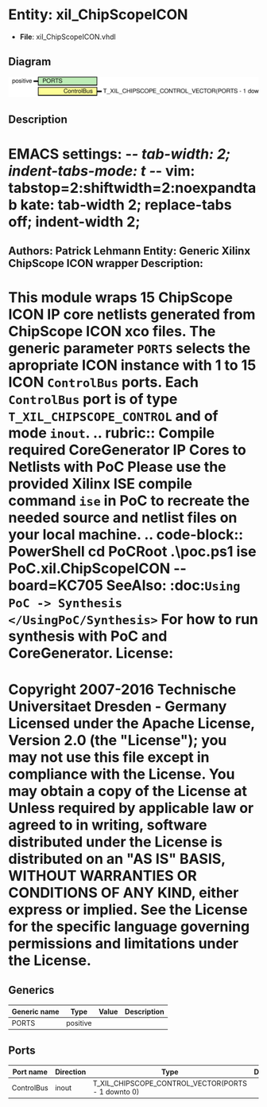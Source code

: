 # Entity: xil_ChipScopeICON

- **File**: xil_ChipScopeICON.vhdl
## Diagram

![Diagram](xil_ChipScopeICON.svg "Diagram")
## Description

EMACS settings: -*-  tab-width: 2; indent-tabs-mode: t -*-
vim: tabstop=2:shiftwidth=2:noexpandtab
kate: tab-width 2; replace-tabs off; indent-width 2;
=============================================================================
Authors:				 	Patrick Lehmann
Entity:				 	Generic Xilinx ChipScope ICON wrapper
Description:
-------------------------------------
This module wraps 15 ChipScope ICON IP core netlists generated from ChipScope
ICON xco files. The generic parameter ``PORTS`` selects the apropriate ICON
instance with 1 to 15 ICON ``ControlBus`` ports. Each ``ControlBus`` port is
of type ``T_XIL_CHIPSCOPE_CONTROL`` and of mode ``inout``.
.. rubric:: Compile required CoreGenerator IP Cores to Netlists with PoC
Please use the provided Xilinx ISE compile command ``ise`` in PoC to recreate
the needed source and netlist files on your local machine.
.. code-block:: PowerShell
   cd PoCRoot
   .\poc.ps1 ise PoC.xil.ChipScopeICON --board=KC705
SeeAlso:
:doc:`Using PoC -> Synthesis </UsingPoC/Synthesis>`
  For how to run synthesis with PoC and CoreGenerator.
License:
=============================================================================
Copyright 2007-2016 Technische Universitaet Dresden - Germany
Licensed under the Apache License, Version 2.0 (the "License");
you may not use this file except in compliance with the License.
You may obtain a copy of the License at
Unless required by applicable law or agreed to in writing, software
distributed under the License is distributed on an "AS IS" BASIS,
WITHOUT WARRANTIES OR CONDITIONS OF ANY KIND, either express or implied.
See the License for the specific language governing permissions and
limitations under the License.
=============================================================================
## Generics

| Generic name | Type     | Value | Description |
| ------------ | -------- | ----- | ----------- |
| PORTS        | positive |       |             |
## Ports

| Port name  | Direction | Type                                               | Description |
| ---------- | --------- | -------------------------------------------------- | ----------- |
| ControlBus | inout     | T_XIL_CHIPSCOPE_CONTROL_VECTOR(PORTS - 1 downto 0) |             |
